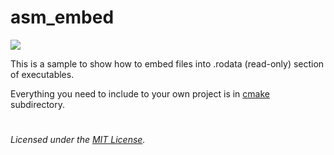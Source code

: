 # asm_embed

[![](https://img.shields.io/github/repo-size/kiwixz/asm_embed.svg)](https://github.com/kiwixz/asm_embed/archive/master.zip)


This is a sample to show how to embed files into .rodata (read-only) section of executables.

Everything you need to include to your own project is in [cmake](cmake) subdirectory.


#

_Licensed under the [MIT License](LICENSE)._
